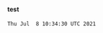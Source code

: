 #### test

<!-- MARKDOWN-AUTO-DOCS:START (CODE:src=https://raw.githubusercontent.com/milankomaj/test/out/data/timestamp) -->
<!-- The below code snippet is automatically added from https://raw.githubusercontent.com/milankomaj/test/out/data/timestamp -->
```
Thu Jul  8 10:34:30 UTC 2021
```
<!-- MARKDOWN-AUTO-DOCS:END -->


<!-- MARKDOWN-AUTO-DOCS:START (JSON_TO_HTML_TABLE:src=./data/tree.json) -->
<!-- MARKDOWN-AUTO-DOCS:END -->
